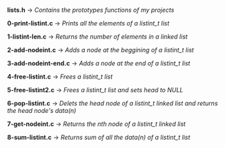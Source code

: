 **lists.h** -> *Contains the prototypes functions of my projects*

**0-print-listint.c** -> *Prints all the elements of a listint_t list*

**1-listint-len.c** -> *Returns the number of elements in a linked list*

**2-add-nodeint.c** -> *Adds a node at the beggining of a listint_t list*

**3-add-nodeint-end.c** -> *Adds a node at the end of a listint_t list*

**4-free-listint.c** -> *Frees a listint_t list*

**5-free-listint2.c** -> *Frees a listint_t list and sets head to NULL*

**6-pop-listint.c** -> *Delets the head node of a listint_t linked list and returns the head node's data(n)*

**7-get-nodeint.c** -> *Returns the nth node of a listint_t linked list*

**8-sum-listint.c** -> *Returns sum of all the data(n) of a listint_t list*
